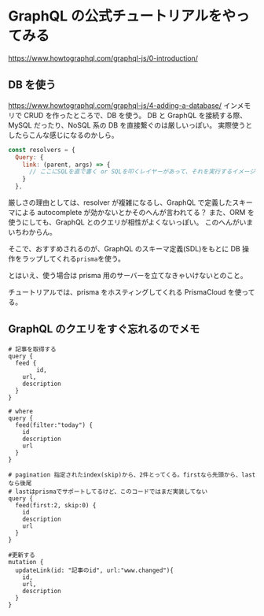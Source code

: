 # GraphQL の公式チュートリアルをやってみる

https://www.howtographql.com/graphql-js/0-introduction/

## DB を使う

https://www.howtographql.com/graphql-js/4-adding-a-database/
インメモリで CRUD を作ったところで、DB を使う。
DB と GraphQL を接続する際、MySQL だったり、NoSQL 系の DB を直接繋ぐのは厳しいっぽい。
実際使うとしたらこんな感じになるのかしら。

```js
const resolvers = {
  Query: {
    link: (parent, args) => {
      // ここにSQLを直で書く or SQLを叩くレイヤーがあって、それを実行するイメージ？
    }
  },
```

厳しさの理由としては、resolver が複雑になるし、GraphQL で定義したスキーマによる autocomplete が効かないとかそのへんが言われてる？
また、ORM を使うにしても、GraphQL とのクエリが相性がよくないっぽい。
このへんがいまいちわからん。

そこで、おすすめされるのが、GraphQL のスキーマ定義(SDL)をもとに DB 操作をラップしてくれる`prisma`を使う。

とはいえ、使う場合は prisma 用のサーバーを立てなきゃいけないとのこと。

チュートリアルでは、prisma をホスティングしてくれる PrismaCloud を使ってる。

## GraphQL のクエリをすぐ忘れるのでメモ

```
# 記事を取得する
query {
  feed {
		id,
    url,
    description
  }
}

# where
query {
  feed(filter:"today") {
    id
  	description
    url
  }
}

# pagination 指定されたindex(skip)から、2件とってくる。firstなら先頭から、lastなら後尾
# lastはprismaでサポートしてるけど、このコードではまだ実装してない
query {
  feed(first:2, skip:0) {
    id
  	description
    url
  }
}

#更新する
mutation {
  updateLink(id: "記事のid", url:"www.changed"){
    id,
    url,
    description
  }
}

```
